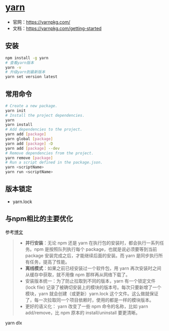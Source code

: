 # [yarn](https://yarnpkg.com/)

* 官网：https://yarnpkg.com/
* 文档：https://yarnpkg.com/getting-started

## 安装
```bash
npm install -g yarn
# 查看yarn版本
yarn -v
# 升级yarn到最新版本
yarn set version latest
```

## 常用命令
```bash
# Create a new package.
yarn init
# Install the project dependencies.
yarn
yarn install
# Add dependencies to the project.
yarn add [package]
yarn global [package]
yarn add [package] -D
yarn add [package] --dev
# Remove dependencies from the project.
yarn remove [package]
# Run a script defined in the package.json.
yarn <scriptName>
yarn run <scriptName>
```
## 版本锁定
* yarn.lock

## 与npm相比的主要优化
参考[博文](https://segmentfault.com/a/1190000039684460)

>*  **并行安装**：无论 npm 还是 yarn 在执行包的安装时，都会执行一系列任务。npm 是按照队列执行每个 package，也就是说必须要等到当前 package 安装完成之后，才能继续后面的安装。而 yarn 是同步执行所有任务，提高了性能。
>* **离线模式**：如果之前已经安装过一个软件包，用 yarn 再次安装时之间从缓存中获取，就不用像 npm 那样再从网络下载了。
>* 安装版本统一：为了防止拉取到不同的版本，yarn 有一个锁定文件 (lock file) 记录了被确切安装上的模块的版本号。每次只要新增了一个模块，yarn 就会创建（或更新）yarn.lock 这个文件。这么做就保证了，每一次拉取同一个项目依赖时，使用的都是一样的模块版本。
>* 更好的语义化： yarn 改变了一些 npm 命令的名称，比如 yarn add/remove，比 npm 原本的 install/uninstall 要更清晰。


yarn dlx
